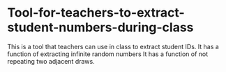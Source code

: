 # Tool-for-teachers-to-extract-student-numbers-during-class
This is a tool that teachers can use in class to extract student IDs.
It has a function of extracting infinite random numbers
It has a function of not repeating two adjacent draws.
